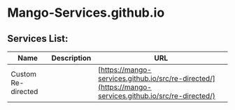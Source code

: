 # Mango-Services.github.io

## Services List:

| Name               | Description | URL                                                                                                    |
|--------------------|-------------|--------------------------------------------------------------------------------------------------------|
| Custom Re-directed |             | [https://mango-services.github.io/src/re-directed/](https://mango-services.github.io/src/re-directed/) |
